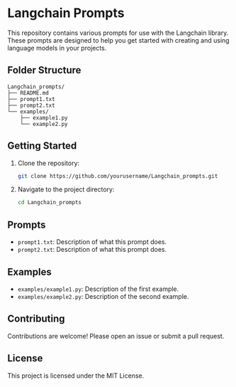 # Langchain Prompts

This repository contains various prompts for use with the Langchain library. These prompts are designed to help you get started with creating and using language models in your projects.

## Folder Structure

```
Langchain_prompts/
├── README.md
├── prompt1.txt
├── prompt2.txt
└── examples/
    ├── example1.py
    └── example2.py
```

## Getting Started

1. Clone the repository:
    ```sh
    git clone https://github.com/yourusername/Langchain_prompts.git
    ```
2. Navigate to the project directory:
    ```sh
    cd Langchain_prompts
    ```

## Prompts

- `prompt1.txt`: Description of what this prompt does.
- `prompt2.txt`: Description of what this prompt does.

## Examples

- `examples/example1.py`: Description of the first example.
- `examples/example2.py`: Description of the second example.

## Contributing

Contributions are welcome! Please open an issue or submit a pull request.

## License

This project is licensed under the MIT License.